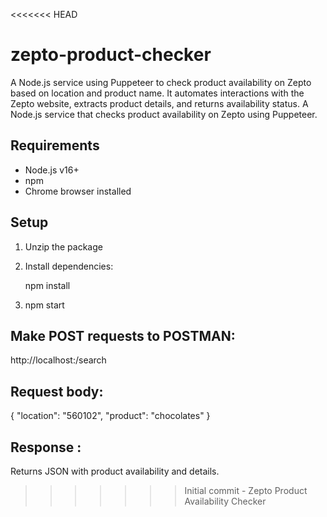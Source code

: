 <<<<<<< HEAD
# zepto-product-checker
A Node.js service using Puppeteer to check product availability on Zepto based on location and product name. It automates interactions with the Zepto website, extracts product details, and returns availability status.
A Node.js service that checks product availability on Zepto using Puppeteer.

## Requirements

- Node.js v16+
- npm
- Chrome browser installed

## Setup
1. Unzip the package
2. Install dependencies:
   
   npm install

3. npm start

## Make POST requests to POSTMAN:

  http://localhost:<assigned-port>/search
  

## Request body: 
   
{
  "location": "560102",
  "product": "chocolates"
}

## Response : 
Returns JSON with product availability and details.
>>>>>>> Initial commit - Zepto Product Availability Checker
